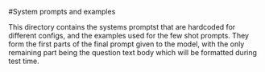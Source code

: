 #System prompts and examples

This directory contains the systems promptst that are hardcoded for different configs, and the examples used for the few shot prompts. They form the first parts of the final prompt given to the model, with the only remaining part being the question text body which will be formatted during test time. 

